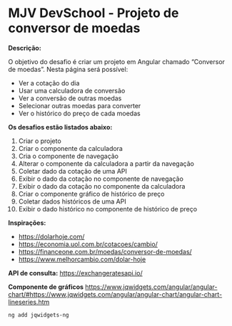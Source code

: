 # MJV DevSchool - Projeto de conversor de moedas

**Descrição:**

O objetivo do desafio é criar um projeto em Angular chamado “Conversor de moedas”. Nesta página será possível:
* Ver a cotação do dia
* Usar uma calculadora de conversão
* Ver a conversão de outras moedas
* Selecionar outras moedas para converter
* Ver o histórico do preço de cada moedas

**Os desafios estão listados abaixo:**
1. Criar o projeto
2. Criar o componente da calculadora
3. Cria o componente de navegação
4. Alterar o componente da calculadora a partir da navegação
5. Coletar dado da cotação de uma API
6. Exibir o dado da cotação no componente de navegação
7. Exibir o dado da cotação no componente da calculadora
8. Criar o componente gráfico de histórico de preço
9. Coletar dados históricos de uma API
10. Exibir o dado histórico no componente de histórico de preço

**Inspirações:**
* https://dolarhoje.com/
* https://economia.uol.com.br/cotacoes/cambio/
* https://financeone.com.br/moedas/conversor-de-moedas/
* https://www.melhorcambio.com/dolar-hoje

**API de consulta:**
https://exchangeratesapi.io/


**Componente de gráficos**
https://www.jqwidgets.com/angular/angular-chart/#https://www.jqwidgets.com/angular/angular-chart/angular-chart-lineseries.htm

```ng add jqwidgets-ng```
